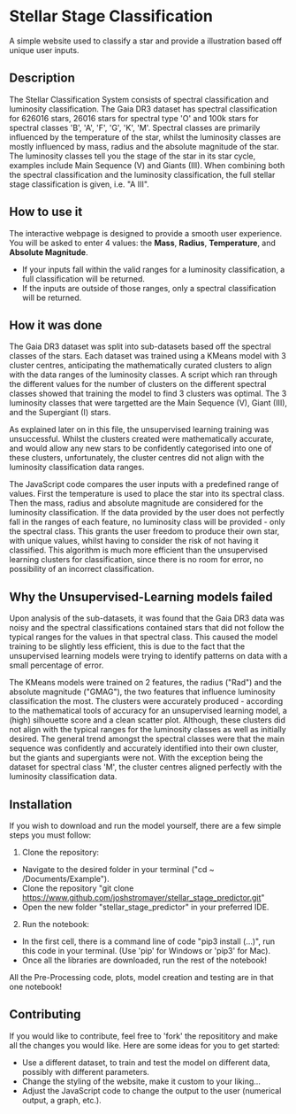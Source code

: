 # Stellar Stage Classification 
A simple website used to classify a star and provide a illustration based off unique user inputs.

## Description 

The Stellar Classification System consists of spectral classification and luminosity classification. The Gaia DR3 dataset has spectral classification for 626016 stars, 26016 stars for spectral type 'O' and 100k stars for spectral classes 'B', 'A', 'F', 'G', 'K', 'M'. Spectral classes are primarily influenced by the temperature of the star, whilst the luminosity classes are mostly influenced by mass, radius and the absolute magnitude of the star. The luminosity classes tell you the stage of the star in its star cycle, examples include Main Sequence (V) and Giants (III). When combining both the spectral classification and the luminosity classification, the full stellar stage classification is given, i.e. "A III". 

## How to use it 

The interactive webpage is designed to provide a smooth user experience.
You will be asked to enter 4 values: the **Mass**, **Radius**, **Temperature**, and **Absolute Magnitude**. 
- If your inputs fall within the valid ranges for a luminosity classification, a full classification will be returned. 
- If the inputs are outside of those ranges, only a spectral classification will be returned. 

## How it was done 

The Gaia DR3 dataset was split into sub-datasets based off the spectral classes of the stars. Each dataset was trained using a KMeans model with 3 cluster centres, anticipating the mathematically curated clusters to align with the data ranges of the luminosity classes. A script which ran through the different values for the number of clusters on the different spectral classes showed that training the model to find 3 clusters was optimal. The 3 luminosity classes that were targetted are the Main Sequence (V), Giant (III), and the Supergiant (I) stars.

As explained later on in this file, the unsupervised learning training was unsuccessful. Whilst the clusters created were mathematically accurate, and would allow any new stars to be confidently categorised into one of these clusters, unfortunately, the cluster centres did not align with the luminosity classification data ranges. 

The JavaScript code compares the user inputs with a predefined range of values. First the temperature is used to place the star into its spectral class. Then the mass, radius and absolute magnitude are considered for the luminosity classification. If the data provided by the user does not perfectly fall in the ranges of each feature, no luminosity class will be provided - only the spectral class. This grants the user freedom to produce their own star, with unique values, whilst having to consider the risk of not having it classified. This algorithm is much more efficient than the unsupervised learning clusters for classification, since there is no room for error, no possibility of an incorrect classification. 

## Why the Unsupervised-Learning models failed

Upon analysis of the sub-datasets, it was found that the Gaia DR3 data was noisy and the spectral classifications contained stars that did not follow the typical ranges for the values in that spectral class. This caused the model training to be slightly less efficient, this is due to the fact that the unsupervised learning models were trying to identify patterns on data with a small percentage of error. 

The KMeans models were trained on 2 features, the radius ("Rad") and the absolute magnitude ("GMAG"), the two features that influence luminosity classification the most. The clusters were accurately produced - according to the mathematical tools of accuracy for an unsupervised learning model, a (high) silhouette score and a clean scatter plot. Although, these clusters did not align with the typical ranges for the luminosity classes as well as initially desired. The general trend amongst the spectral classes were that the main sequence was confidently and accurately identified into their own cluster, but the giants and supergiants were not. With the exception being the dataset for spectral class 'M', the cluster centres aligned perfectly with the luminosity classification data. 

## Installation 

If you wish to download and run the model yourself, there are a few simple steps you must follow: 
1. Clone the repository: 
- Navigate to the desired folder in your terminal ("cd ~ /Documents/Example").
- Clone the repository "git clone https://www.github.com/joshstromayer/stellar_stage_predictor.git"
- Open the new folder "stellar_stage_predictor" in your preferred IDE.

2. Run the notebook: 
- In the first cell, there is a command line of code "pip3 install (...)", run this code in your terminal. (Use 'pip' for Windows or 'pip3' for Mac).
- Once all the libraries are downloaded, run the rest of the notebook!

All the Pre-Processing code, plots, model creation and testing are in that one notebook! 

## Contributing 

If you would like to contribute, feel free to 'fork' the reposititory and make all the changes you would like. 
Here are some ideas for you to get started: 
- Use a different dataset, to train and test the model on different data, possibly with different parameters.
- Change the styling of the website, make it custom to your liking...
- Adjust the JavaScript code to change the output to the user (numerical output, a graph, etc.).